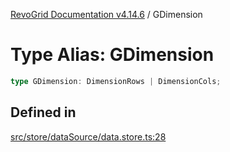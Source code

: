 [RevoGrid Documentation v4.14.6](README.md) / GDimension

# Type Alias: GDimension

```ts
type GDimension: DimensionRows | DimensionCols;
```

## Defined in

[src/store/dataSource/data.store.ts:28](https://github.com/revolist/revogrid/blob/62db573a68fb44a3482895267c8cda1c54f2f4d4/src/store/dataSource/data.store.ts#L28)
